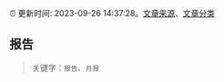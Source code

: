 :alarm_clock: 更新时间: 2023-09-26 14:37:28。[文章来源](/README.md)、[文章分类](/TAGS.md)

## 报告


> 关键字：`报告`、`月报`



